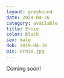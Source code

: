 ```yaml
---
layout: greyhound
date: 2024-04-26
category: available
title: Ernie
color: black
sex: male
dob: 2019-04-30
pic: ernie.jpg
---
```

Coming soon!
